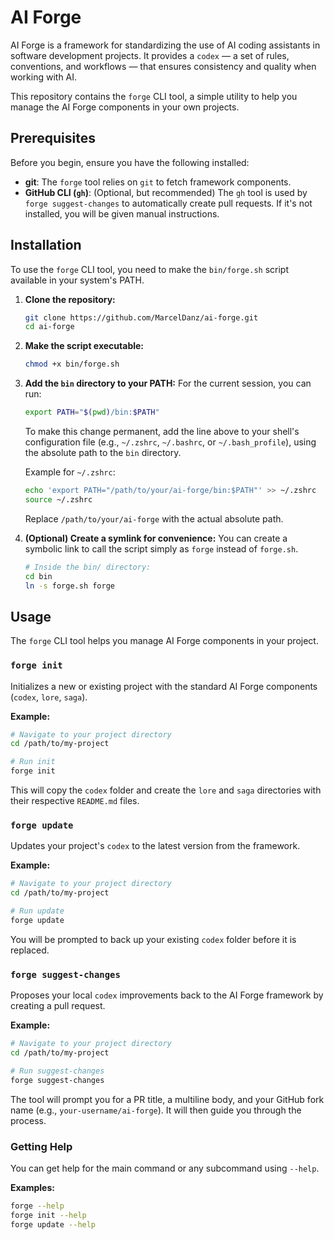 
# AI Forge

AI Forge is a framework for standardizing the use of AI coding assistants in software development projects. It provides a `codex` — a set of rules, conventions, and workflows — that ensures consistency and quality when working with AI.

This repository contains the `forge` CLI tool, a simple utility to help you manage the AI Forge components in your own projects.

## Prerequisites

Before you begin, ensure you have the following installed:
- **git**: The `forge` tool relies on `git` to fetch framework components.
- **GitHub CLI (`gh`)**: (Optional, but recommended) The `gh` tool is used by `forge suggest-changes` to automatically create pull requests. If it's not installed, you will be given manual instructions.

## Installation

To use the `forge` CLI tool, you need to make the `bin/forge.sh` script available in your system's PATH.

1.  **Clone the repository:**
    ```bash
    git clone https://github.com/MarcelDanz/ai-forge.git
    cd ai-forge
    ```

2.  **Make the script executable:**
    ```bash
    chmod +x bin/forge.sh
    ```

3.  **Add the `bin` directory to your PATH:**
    For the current session, you can run:
    ```bash
    export PATH="$(pwd)/bin:$PATH"
    ```

    To make this change permanent, add the line above to your shell's configuration file (e.g., `~/.zshrc`, `~/.bashrc`, or `~/.bash_profile`), using the absolute path to the `bin` directory.

    Example for `~/.zshrc`:
    ```bash
    echo 'export PATH="/path/to/your/ai-forge/bin:$PATH"' >> ~/.zshrc
    source ~/.zshrc
    ```
    Replace `/path/to/your/ai-forge` with the actual absolute path.

4.  **(Optional) Create a symlink for convenience:**
    You can create a symbolic link to call the script simply as `forge` instead of `forge.sh`.
    ```bash
    # Inside the bin/ directory:
    cd bin
    ln -s forge.sh forge
    ```

## Usage

The `forge` CLI tool helps you manage AI Forge components in your project.

### `forge init`
Initializes a new or existing project with the standard AI Forge components (`codex`, `lore`, `saga`).

**Example:**
```bash
# Navigate to your project directory
cd /path/to/my-project

# Run init
forge init
```
This will copy the `codex` folder and create the `lore` and `saga` directories with their respective `README.md` files.

### `forge update`
Updates your project's `codex` to the latest version from the framework.

**Example:**
```bash
# Navigate to your project directory
cd /path/to/my-project

# Run update
forge update
```
You will be prompted to back up your existing `codex` folder before it is replaced.

### `forge suggest-changes`
Proposes your local `codex` improvements back to the AI Forge framework by creating a pull request.

**Example:**
```bash
# Navigate to your project directory
cd /path/to/my-project

# Run suggest-changes
forge suggest-changes
```
The tool will prompt you for a PR title, a multiline body, and your GitHub fork name (e.g., `your-username/ai-forge`). It will then guide you through the process.

### Getting Help
You can get help for the main command or any subcommand using `--help`.

**Examples:**
```bash
forge --help
forge init --help
forge update --help
```
